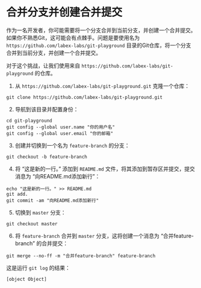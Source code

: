 # 合并分支并创建合并提交

作为一名开发者，你可能需要将一个分支合并到当前分支，并创建一个合并提交。如果你不熟悉Git，这可能会有点棘手。问题是要使用名为 `https://github.com/labex-labs/git-playground` 目录的Git仓库，将一个分支合并到当前分支，并创建一个合并提交。

对于这个挑战，让我们使用来自 `https://github.com/labex-labs/git-playground` 的仓库。

1. 从 `https://github.com/labex-labs/git-playground.git` 克隆一个仓库：

```shell
git clone https://github.com/labex-labs/git-playground.git
```

2. 导航到该目录并配置身份：

```shell
cd git-playground
git config --global user.name "你的用户名"
git config --global user.email "你的邮箱"
```

3. 创建并切换到一个名为 `feature-branch` 的分支：

```shell
git checkout -b feature-branch
```

4. 将 “这是新的一行。” 添加到 `README.md` 文件，将其添加到暂存区并提交，提交消息为 “向README.md添加新行”：

```shell
echo "这是新的一行。" >> README.md
git add.
git commit -am "向README.md添加新行"
```

5. 切换到 `master` 分支：

```shell
git checkout master
```

6. 将 `feature-branch` 合并到 `master` 分支，这将创建一个消息为 “合并feature-branch” 的合并提交：

```shell
git merge --no-ff -m "合并feature-branch" feature-branch
```

这是运行 `git log` 的结果：

```shell
[object Object]
```
